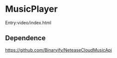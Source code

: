 # MusicPlayer
Entry:video/index.html

## Dependence
https://github.com/Binaryify/NeteaseCloudMusicApi